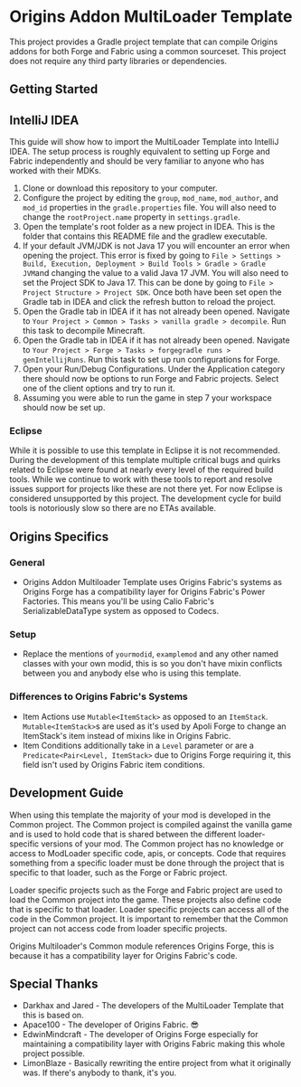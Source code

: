 # Origins Addon MultiLoader Template

This project provides a Gradle project template that can compile Origins addons for both Forge and Fabric using a common sourceset. This project does not require any third party libraries or dependencies.

## Getting Started

## IntelliJ IDEA
This guide will show how to import the MultiLoader Template into IntelliJ IDEA. The setup process is roughly equivalent to setting up Forge and Fabric independently and should be very familiar to anyone who has worked with their MDKs.

1. Clone or download this repository to your computer.
2. Configure the project by editing the `group`, `mod_name`, `mod_author`, and `mod_id` properties in the `gradle.properties` file. You will also need to change the `rootProject.name`  property in `settings.gradle`.
3. Open the template's root folder as a new project in IDEA. This is the folder that contains this README file and the gradlew executable.
4. If your default JVM/JDK is not Java 17 you will encounter an error when opening the project. This error is fixed by going to `File > Settings > Build, Execution, Deployment > Build Tools > Gradle > Gradle JVM`and changing the value to a valid Java 17 JVM. You will also need to set the Project SDK to Java 17. This can be done by going to `File > Project Structure > Project SDK`. Once both have been set open the Gradle tab in IDEA and click the refresh button to reload the project.
5. Open the Gradle tab in IDEA if it has not already been opened. Navigate to `Your Project > Common > Tasks > vanilla gradle > decompile`. Run this task to decompile Minecraft.
6. Open the Gradle tab in IDEA if it has not already been opened. Navigate to `Your Project > Forge > Tasks > forgegradle runs > genIntellijRuns`. Run this task to set up run configurations for Forge.
7. Open your Run/Debug Configurations. Under the Application category there should now be options to run Forge and Fabric projects. Select one of the client options and try to run it.
8. Assuming you were able to run the game in step 7 your workspace should now be set up.

### Eclipse
While it is possible to use this template in Eclipse it is not recommended. During the development of this template multiple critical bugs and quirks related to Eclipse were found at nearly every level of the required build tools. While we continue to work with these tools to report and resolve issues support for projects like these are not there yet. For now Eclipse is considered unsupported by this project. The development cycle for build tools is notoriously slow so there are no ETAs available.

## Origins Specifics

### General
- Origins Addon Multiloader Template uses Origins Fabric's systems as Origins Forge has a compatibility layer for Origins Fabric's Power Factories. This means you'll be using Calio Fabric's SerializableDataType system as opposed to Codecs.

### Setup
- Replace the mentions of `yourmodid`, `examplemod` and any other named classes with your own modid, this is so you don't have mixin conflicts between you and anybody else who is using this template.

### Differences to Origins Fabric's Systems
- Item Actions use `Mutable<ItemStack>` as opposed to an `ItemStack`. `Mutable<ItemStack>`s are used as it's used by Apoli Forge to change an ItemStack's item instead of mixins like in Origins Fabric.
- Item Conditions additionally take in a `Level` parameter or are a `Predicate<Pair<Level, ItemStack>` due to Origins Forge requiring it, this field isn't used by Origins Fabric item conditions. 

## Development Guide
When using this template the majority of your mod is developed in the Common project. The Common project is compiled against the vanilla game and is used to hold code that is shared between the different loader-specific versions of your mod. The Common project has no knowledge or access to ModLoader specific code, apis, or concepts. Code that requires something from a specific loader must be done through the project that is specific to that loader, such as the Forge or Fabric project.

Loader specific projects such as the Forge and Fabric project are used to load the Common project into the game. These projects also define code that is specific to that loader. Loader specific projects can access all of the code in the Common project. It is important to remember that the Common project can not access code from loader specific projects.

Origins Multiloader's Common module references Origins Forge, this is because it has a compatibility layer for Origins Fabric's code.

## Special Thanks
- Darkhax and Jared - The developers of the MultiLoader Template that this is based on.
- Apace100 - The developer of Origins Fabric. 😎
- EdwinMindcraft - The developer of Origins Forge especially for maintaining a compatibility layer with Origins Fabric making this whole project possible.
- LimonBlaze - Basically rewriting the entire project from what it originally was. If there's anybody to thank, it's you.